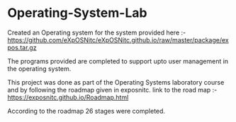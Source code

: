 # Operating-System-Lab

Created an Operating system for the system provided here :- https://github.com/eXpOSNitc/eXpOSNitc.github.io/raw/master/package/expos.tar.gz

The programs provided are completed to support upto user management in the operating system.

This project was done as part of the Operating Systems laboratory course and by following the roadmap given in exposnitc.
link to the road map :-https://exposnitc.github.io/Roadmap.html

According to the roadmap 26 stages were completed.
